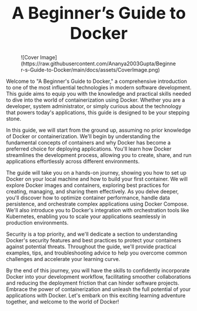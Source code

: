 <h1 style=font-size:45px align='center'>A Beginner’s Guide to Docker</h1>
<figure markdown>
  ![Cover Image](https://raw.githubusercontent.com/Ananya2003Gupta/Beginner-s-Guide-to-Docker/main/docs/assets/CoverImage.png)
</figure>

Welcome to "A Beginner's Guide to Docker," a comprehensive introduction to one of the most influential technologies in modern software development. This guide aims to equip you with the knowledge and practical skills needed to dive into the world of containerization using Docker. Whether you are a developer, system administrator, or simply curious about the technology that powers today's applications, this guide is designed to be your stepping stone.

In this guide, we will start from the ground up, assuming no prior knowledge of Docker or containerization. We'll begin by understanding the fundamental concepts of containers and why Docker has become a preferred choice for deploying applications. You'll learn how Docker streamlines the development process, allowing you to create, share, and run applications effortlessly across different environments.

The guide will take you on a hands-on journey, showing you how to set up Docker on your local machine and how to build your first container. We will explore Docker images and containers, exploring best practices for creating, managing, and sharing them effectively.
As you delve deeper, you'll discover how to optimize container performance, handle data persistence, and orchestrate complex applications using Docker Compose. We'll also introduce you to Docker's integration with orchestration tools like Kubernetes, enabling you to scale your applications seamlessly in production environments.

Security is a top priority, and we'll dedicate a section to understanding Docker's security features and best practices to protect your containers against potential threats.
Throughout the guide, we'll provide practical examples, tips, and troubleshooting advice to help you overcome common challenges and accelerate your learning curve. 

By the end of this journey, you will have the skills to confidently incorporate Docker into your development workflow, facilitating smoother collaborations and reducing the deployment friction that can hinder software projects. Embrace the power of containerization and unleash the full potential of your applications with Docker. Let's embark on this exciting learning adventure together, and welcome to the world of Docker!

